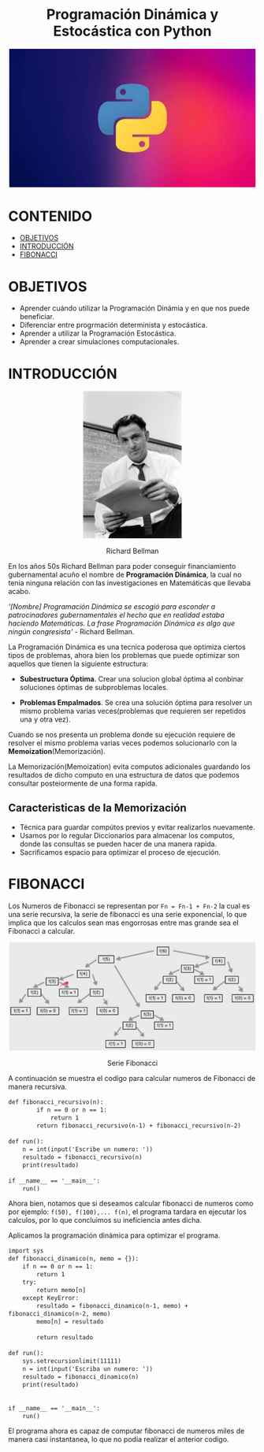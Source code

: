 <div align="center">
  <h1>Programación Dinámica y Estocástica con Python</h1>
</div>

<div align="center"> 
  <img src="img_readme/OIP.jpg" width="500">
</div>

# CONTENIDO
- [OBJETIVOS](#OBJETIVOS)
- [INTRODUCCIÓN](#INTRODUCCIÓN)
- [FIBONACCI](#FIBONACCI)

# OBJETIVOS
- Aprender cuándo utilizar la Programación Dinámia y en que nos puede beneficiar.
- Diferenciar entre progrmación determinista y estocástica.
- Aprender a utilizar la Programación Estocástica.
- Aprender a crear simulaciones computacionales.

# INTRODUCCIÓN

<div align="center"> 
  <img src="img_readme/Richard_Bellman.jpg" width="200">
  <p>Richard Bellman</p>
</div>

En los años 50s Richard Bellman para poder conseguir financiamiento gubernamental acuño el nombre de 
**Programación Dinámica**, la cual no tenia ninguna relación con las investigaciones en Matemáticas que llevaba acabo.

_'[Nombre] Programación Dinámica se escogió para esconder a patrocinadores gubernamentales el hecho que en realidad estaba haciendo Matemáticas. La frase Programación Dinámica es algo que ningún congresista'_ - Richard Bellman.

La Programación Dinámica es una tecnica poderosa que optimiza ciertos tipos de problemas, ahora bien los problemas que puede optimizar son aquellos que tienen la siguiente estructura:

- **Subestructura Óptima**. Crear una solucion global óptima al conbinar soluciones óptimas de subproblemas locales.

- **Problemas Empalmados**. Se crea una solución óptima para resolver un mismo problema varias veces(problemas que requieren ser repetidos una y otra vez).

Cuando se nos presenta un problema donde su ejecución requiere de resolver el mismo problema varias veces podemos solucionarlo con la **Memoization**(Memorización).

La Memorización(Memoization) evita computos adicionales guardando los resultados de dicho computo en una estructura de datos que podemos consultar posteiormente de una forma rapida.
<h2>
	Caracteristicas de la Memorización
</h2>

- Técnica para guardar compútos previos y evitar realizarlos nuevamente.
- Usamos por lo regular Diccionarios para almacenar los computos, donde las consultas se pueden hacer de una manera rapida.
- Sacrificamos espacio para optimizar el proceso de ejecución.

# FIBONACCI

Los Numeros de Fibonacci se representan por `Fn = Fn-1 + Fn-2` la cual es una serie recursiva, la serie de fibonacci es una serie exponencial, lo que implica que los calculos sean mas engorrosas entre mas grande sea el Fibonacci a calcular.

<div align="center">
  <img src="img_readme/fibonacci.png" width="500">
  <p>Serie Fibonacci</p>
</div>

A continuación se muestra el codigo para calcular numeros de Fibonacci de manera recursiva.

```
def fibonacci_recursivo(n):
        if n == 0 or n == 1:
            return 1
        return fibonacci_recursivo(n-1) + fibonacci_recursivo(n-2)

def run():
    n = int(input('Escribe un numero: '))
    resultado = fibonacci_recursivo(n)
    print(resultado)

if __name__ == '__main__':
    run()
```

Ahora bien, notamos que si deseamos calcular fibonacci de numeros como por ejemplo: `f(50), f(100),... f(n)`, el programa tardara en ejecutar los calculos, por lo que concluimos su ineficiencia antes dicha.

Aplicamos la programación dinámica para optimizar el programa.

```
import sys
def fibonacci_dinamico(n, memo = {}):
    if n == 0 or n == 1:
        return 1
    try:
        return memo[n]
    except KeyError:
        resultado = fibonacci_dinamico(n-1, memo) + fibonacci_dinamico(n-2, memo)
        memo[n] = resultado

        return resultado

def run():
    sys.setrecursionlimit(11111)
    n = int(input('Escriba un numero: '))
    resultado = fibonacci_dinamico(n)
    print(resultado)


if __name__ == '__main__':
    run() 
```

El programa ahora es capaz de computar fibonacci de numeros miles de manera casi instantanea, lo que no podia realizar el anterior codigo.

